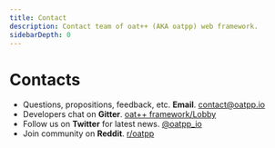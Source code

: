 ```yaml
---
title: Contact
description: Contact team of oat++ (AKA oatpp) web framework.
sidebarDepth: 0
---
```


# Contacts <seo/>

- Questions, propositions, feedback, etc. **Email**. [contact@oatpp.io](mailto:contact@oatpp.io)
- Developers chat on **Gitter**. [oat++ framework/Lobby](https://gitter.im/oatpp-framework/Lobby)
- Follow us on **Twitter** for latest news. [@oatpp_io](https://twitter.com/oatpp_io)
- Join community on **Reddit**. [r/oatpp](https://www.reddit.com/r/oatpp/)

